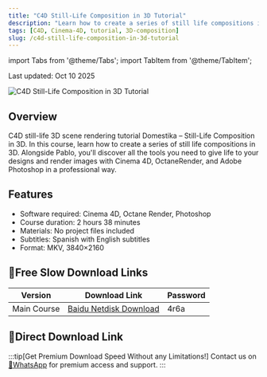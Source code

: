 ```yaml
---
title: "C4D Still-Life Composition in 3D Tutorial"
description: "Learn how to create a series of still life compositions in 3D using Cinema 4D, OctaneRender, and Adobe Photoshop."
tags: [C4D, Cinema-4D, tutorial, 3D-composition]
slug: /c4d-still-life-composition-in-3d-tutorial
---
```


import Tabs from '@theme/Tabs';
import TabItem from '@theme/TabItem';

Last updated: Oct 10 2025

![C4D Still-Life Composition in 3D Tutorial](https://www.gfxcamp.com/wp-content/uploads/2025/10/Domestika-Still-Life-Composition-in-3D.jpg)

## Overview

C4D still-life 3D scene rendering tutorial Domestika – Still-Life Composition in 3D. In this course, learn how to create a series of still life compositions in 3D. Alongside Pablo, you'll discover all the tools you need to give life to your designs and render images with Cinema 4D, OctaneRender, and Adobe Photoshop in a professional way.

## Features

- Software required: Cinema 4D, Octane Render, Photoshop
- Course duration: 2 hours 38 minutes
- Materials: No project files included
- Subtitles: Spanish with English subtitles
- Format: MKV, 3840×2160

## 🐌Free Slow Download Links

| Version | Download Link | Password |
|--------|---------------|----------|
| Main Course | [Baidu Netdisk Download](https://pan.baidu.com/s/1XAYtyMvfpSumC3K6BxfauA?pwd=4r6a) | 4r6a |

## 🚀Direct Download Link
:::tip[Get Premium Download Speed Without any Limitations!]
Contact us on [💬WhatsApp](https://wa.me/+8613237610083) for premium  access and support.
:::